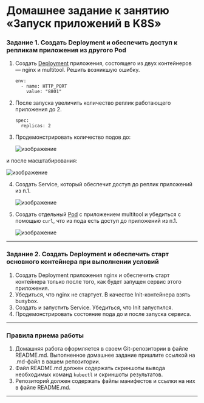 # Домашнее задание к занятию «Запуск приложений в K8S»

### Задание 1. Создать Deployment и обеспечить доступ к репликам приложения из другого Pod

1. Создать [Deployment](deploy.yaml) приложения, состоящего из двух контейнеров — nginx и multitool. Решить возникшую ошибку.
      ```
      env:
        - name: HTTP_PORT
          value: "8801"
      ```
2. После запуска увеличить количество реплик работающего приложения до 2.
      ```
      spec:
        replicas: 2
      ```
3. Продемонстрировать количество подов до:

   ![изображение](https://github.com/user-attachments/assets/9f2b7d5e-540d-48cc-96bd-aa6142826e30)

 и после масштабирования:
       
   ![изображение](https://github.com/user-attachments/assets/1cbb2dd8-580e-478a-868b-0441cb4c8dc9)

4. Создать Service, который обеспечит доступ до реплик приложений из п.1.

   ![изображение](https://github.com/user-attachments/assets/04068779-4300-4784-8586-8f142b04e350)

5. Создать отдельный [Pod](pod-multitool.yaml) с приложением multitool и убедиться с помощью `curl`, что из пода есть доступ до приложений из п.1.

   ![изображение](https://github.com/user-attachments/assets/656c72c2-ac08-41f8-b41a-14a92d80189f)

------

### Задание 2. Создать Deployment и обеспечить старт основного контейнера при выполнении условий

1. Создать Deployment приложения nginx и обеспечить старт контейнера только после того, как будет запущен сервис этого приложения.
2. Убедиться, что nginx не стартует. В качестве Init-контейнера взять busybox.
3. Создать и запустить Service. Убедиться, что Init запустился.
4. Продемонстрировать состояние пода до и после запуска сервиса.

------

### Правила приема работы

1. Домашняя работа оформляется в своем Git-репозитории в файле README.md. Выполненное домашнее задание пришлите ссылкой на .md-файл в вашем репозитории.
2. Файл README.md должен содержать скриншоты вывода необходимых команд `kubectl` и скриншоты результатов.
3. Репозиторий должен содержать файлы манифестов и ссылки на них в файле README.md.

------

